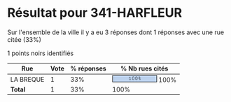 # Résultat pour 341-HARFLEUR

Sur l'ensemble de la ville il y a eu 3 réponses dont 1 réponses avec une rue citée (33%)

1 points noirs identifiés

| Rue | Vote | % réponses | % Nb rues cités|
|-----|------|------------|----------------|
| LA BREQUE | 1 | 33% | <img src="../../img/bar_100.gif" />&nbsp;100%|
| **Total** | 1 | 33% | 100%|
